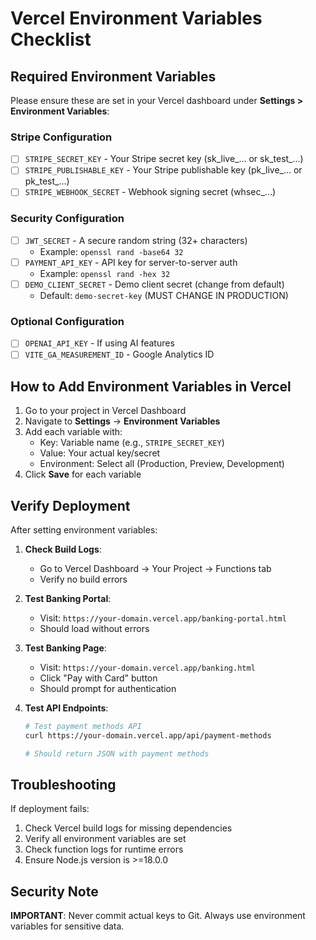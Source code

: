 # Vercel Environment Variables Checklist

## Required Environment Variables

Please ensure these are set in your Vercel dashboard under **Settings > Environment Variables**:

### Stripe Configuration
- [ ] `STRIPE_SECRET_KEY` - Your Stripe secret key (sk_live_... or sk_test_...)
- [ ] `STRIPE_PUBLISHABLE_KEY` - Your Stripe publishable key (pk_live_... or pk_test_...)
- [ ] `STRIPE_WEBHOOK_SECRET` - Webhook signing secret (whsec_...)

### Security Configuration
- [ ] `JWT_SECRET` - A secure random string (32+ characters)
  - Example: `openssl rand -base64 32`
- [ ] `PAYMENT_API_KEY` - API key for server-to-server auth
  - Example: `openssl rand -hex 32`
- [ ] `DEMO_CLIENT_SECRET` - Demo client secret (change from default)
  - Default: `demo-secret-key` (MUST CHANGE IN PRODUCTION)

### Optional Configuration
- [ ] `OPENAI_API_KEY` - If using AI features
- [ ] `VITE_GA_MEASUREMENT_ID` - Google Analytics ID

## How to Add Environment Variables in Vercel

1. Go to your project in Vercel Dashboard
2. Navigate to **Settings** → **Environment Variables**
3. Add each variable with:
   - Key: Variable name (e.g., `STRIPE_SECRET_KEY`)
   - Value: Your actual key/secret
   - Environment: Select all (Production, Preview, Development)
4. Click **Save** for each variable

## Verify Deployment

After setting environment variables:

1. **Check Build Logs**:
   - Go to Vercel Dashboard → Your Project → Functions tab
   - Verify no build errors

2. **Test Banking Portal**:
   - Visit: `https://your-domain.vercel.app/banking-portal.html`
   - Should load without errors

3. **Test Banking Page**:
   - Visit: `https://your-domain.vercel.app/banking.html`
   - Click "Pay with Card" button
   - Should prompt for authentication

4. **Test API Endpoints**:
   ```bash
   # Test payment methods API
   curl https://your-domain.vercel.app/api/payment-methods
   
   # Should return JSON with payment methods
   ```

## Troubleshooting

If deployment fails:
1. Check Vercel build logs for missing dependencies
2. Verify all environment variables are set
3. Check function logs for runtime errors
4. Ensure Node.js version is >=18.0.0

## Security Note

**IMPORTANT**: Never commit actual keys to Git. Always use environment variables for sensitive data.